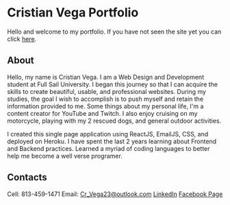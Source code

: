 # Cristian Vega Portfolio

Hello and welcome to my portfolio. If you have not seen the site yet you can click [here](https://still-beach-48713.herokuapp.com/).

## About

Hello, my name is Cristian Vega. I am a Web Design and Development student at Full Sail University. I began this journey so that I can acquire the skills to create beautiful, usable, and professional websites. During my studies, the goal I wish to accomplish is to push myself and retain the information provided to me. Some things about my personal life, I'm a content creator for YouTube and Twitch. I also enjoy cruising on my motorcycle, playing with my 2 rescued dogs, and general outdoor activities.

I created this single page application using ReactJS, EmailJS, CSS, and deployed on Heroku. I have spent the last 2 years learning about Frontend and Backend practices. Learned a myriad of coding languages to better help me become a well verse programer.

## Contacts

Cell: 813-459-1471
Email: <Cr_Vega23@outlook.com>
[LinkedIn](https://www.linkedin.com/in/cristian-vega-83a81914b/)
[Facebook Page](https://www.facebook.com/ivegadesigns)

